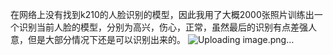 在网络上没有找到k210的人脸识别的模型，因此我用了大概2000张照片训练出一个识别当前人脸的模型，分别为高兴，伤心，正常，虽然最后的识别有点差强人意，但是大部分情况下还是可以识别出来的。
![Uploading image.png…]()
